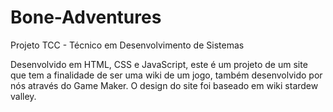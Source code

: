 # Bone-Adventures
 Projeto TCC - Técnico em Desenvolvimento de Sistemas

Desenvolvido em HTML, CSS e JavaScript, este é um projeto de um site que tem a finalidade de ser uma wiki de um jogo, também desenvolvido por nós através do Game Maker. O design do site foi baseado em wiki stardew valley.